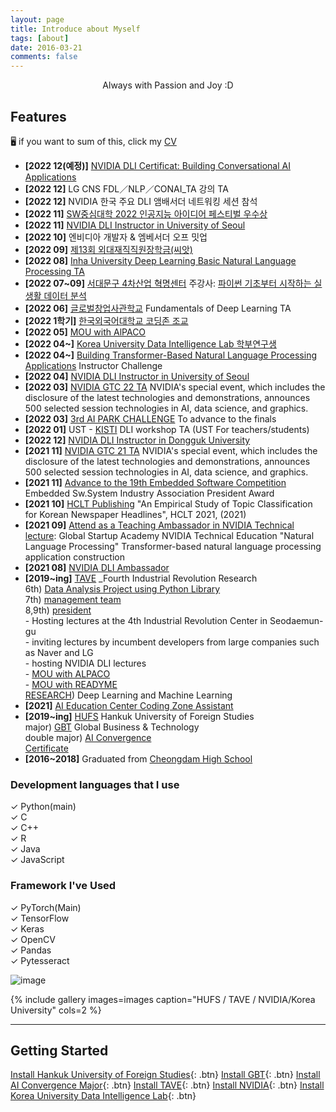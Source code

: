 ```yaml
---
layout: page
title: Introduce about Myself
tags: [about]
date: 2016-03-21
comments: false
---
```

    
<center>Always with Passion and Joy :D</center>

## Features
🖥️ if you want to sum of this, click my [CV](https://github.com/yerimoh/yerimoh.github.io/files/7949354/CV_yerimOh.1.pdf)   
* **[2022 12(예정)]** [NVIDIA DLI Certificat: Building Conversational AI Applications](https://courses.nvidia.com/certificates/a41d84c0c0054fada342ec5afad402c1/)        
* **[2022 12]** LG CNS FDL／NLP／CONAI_TA 강의 TA      
* **[2022 12]** NVIDIA 한국 주요 DLI 앰배서더 네트워킹 세션 참석      
* **[2022 11]** [SW중심대학 2022 인공지능 아이디어 페스티벌 우수상]()   
* **[2022 11]** [NVIDIA DLI Instructor in University of Seoul](https://yerimoh.github.io/Instructor3/)  
* **[2022 10]** 엔비디아 개발자 & 엠베서더 오프 밋업    
* **[2022 09]** [제13회 외대재직직원장학금(씨앗)](https://drive.google.com/file/d/1qByreEWjXMo_BKjaWpz5E7QgGU9oNwTn/view?usp=sharing)    
* **[2022 08]** [Inha University Deep Learning Basic Natural Language Processing TA](https://www.inha.ac.kr/kr/950/subview.do?&enc=Zm5jdDF8QEB8JTJGYmJzJTJGa3IlMkY4JTJGMzE4MDMlMkZhcnRjbFZpZXcuZG8lM0ZwYWdlJTNEMSUyNnNyY2hDb2x1bW4lM0RzaiUyNnNyY2hXcmQlM0QlRUIlOTQlQTUlRUIlOUYlQUMlRUIlOEIlOUQlMjZiYnNDbFNlcSUzRCUyNmJic09wZW5XcmRTZXElM0QlMjZyZ3NCZ25kZVN0ciUzRCUyNnJnc0VuZGRlU3RyJTNEJTI2aXNWaWV3TWluZSUzRGZhbHNlJTI2cGFzc3dvcmQlM0QlMjY=)        
* **[2022 07~09]** [서대문구 4차산업 혁명센터](http://360movie.co.kr/sdm_vr_new) 주강사: [파이썬 기초부터 시작하는 실생활 데이터 분석](https://www.sdm.go.kr/lll/user/lectureinfo/lectureInfoView.do?idx=1597)    
* **[2022 06]** [글로벌창업사관학교](https://www.kised.or.kr/menu.es?mid=a10208030000) Fundamentals of Deep Learning  TA   
* **[2022 1학기]** [한국외국어대학교 코딩존 조교](https://drive.google.com/file/d/1gvDHBSUpDSntLIi1puqeuRAhd6RthrpC/view?usp=sharing)      
* **[2022 05]** [MOU with AlPACO](https://www.getnews.co.kr/news/articleView.html?idxno=585184)    
* **[2022 04~]** [Korea University Data Intelligence Lab 학부연구생](http://dilab.korea.ac.kr/)   
* **[2022 04~]**  [Building Transformer-Based Natural Language Processing Applications]( https://www.nvidia.com/ko-kr/training/instructor-led-workshops/natural-language-processing/) Instructor Challenge      
* **[2022 04]** [NVIDIA DLI Instructor in University of Seoul](https://yerimoh.github.io/Instructor2/)            
* **[2022 03]** [NVIDIA GTC 22 TA](https://www.nvidia.com/ko-kr/) NVIDIA's special event, which includes the disclosure of the latest technologies and demonstrations, announces 500 selected session technologies in AI, data science, and graphics.     
* **[2022 03]** [3rd AI PARK CHALLENGE](https://bit.ly/34VFbkh) To advance to the finals   
* **[2022 01]** UST - [KISTI](https://www.kisti.re.kr/) DLI workshop TA (UST For teachers/students)     
* **[2022 12]** [NVIDIA DLI Instructor in Dongguk University](https://yerimoh.github.io/Instructor/)      
* **[2021 11]** [NVIDIA GTC 21 TA](https://www.nvidia.com/ko-kr/) NVIDIA's special event, which includes the disclosure of the latest technologies and demonstrations, announces 500 selected session technologies in AI, data science, and graphics.     
* **[2021 11]** [Advance to the 19th Embedded Software Competition ](https://eswcontest.or.kr/main/main.php) Embedded Sw.System Industry Association President Award   
* **[2021 10]** [HCLT Publishing](https://yerimoh.github.io/HCLT/) "An Empirical Study of Topic Classification for Korean Newspaper Headlines", HCLT 2021, (2021)  
* **[2021 09]** [Attend as a Teaching Ambassador in NVIDIA Technical lecture](https://yerimoh.github.io/NLPTA/): Global Startup Academy NVIDIA Technical Education "Natural Language Processing" Transformer-based natural language processing application construction      
* **[2021 08]** [NVIDIA DLI Ambassador](https://yerimoh.github.io/03-NVIDIA-DLI/)     
* **[2019~ing]** [TAVE](https://blog.naver.com/t-ave) _Fourth Industrial Revolution Research
<br/> 6th) [Data Analysis Project using Python Library](https://yerimoh.github.io/first-project/) 
<br/> 7th) [management team](https://www.instagram.com/p/CKvZreGhiWh/)
<br/> 8,9th) [president](https://www.instagram.com/p/CSCHtqLlQcM/)       
       - Hosting lectures at the 4th Industrial Revolution Center in Seodaemun-gu   
       - inviting lectures by incumbent developers from large companies such as Naver and LG      
       - hosting NVIDIA DLI lectures   
       - [MOU with ALPACO](https://corp.alpaco.co.kr/)      
       - [MOU with READYME](https://www.readyme.kr/)
<br/> [RESEARCH](https://taveresearch.github.io/about/)) Deep Learning and Machine Learning 
* **[2021]** [AI Education Center Coding Zone Assistant](https://drive.google.com/file/d/12pUaaA1m7bl3LLIiVGWsNkXdR40DU-Y3/view?usp=sharing)  
* **[2019~ing]** [HUFS](http://www.hufs.ac.kr/) Hankuk University of Foreign Studies
<br/>major) [GBT](http://hufsgbtgbt.cafe24.com/) Global Business & Technology 
<br/>double major) [AI Convergence](http://soft.hufs.ac.kr/)  
[Certificate](https://user-images.githubusercontent.com/76824611/125048882-54cb4780-e0db-11eb-8ed2-cf6b458fa042.png)     
* **[2016~2018]** Graduated from [Cheongdam High School](http://chungdam.sen.hs.kr/index.do) 
     

    
  

  



### Development languages that I use
✓ Python(main)       
✓ C   
✓ C++    
✓ R   
✓ Java           
✓ JavaScript   


### Framework I've Used
✓ PyTorch(Main)    
✓ TensorFlow    
✓ Keras   
✓ OpenCV      
✓ Pandas     
✓ Pytesseract   


![image](https://user-images.githubusercontent.com/76824611/162856230-3e13677d-d672-40b8-96b5-d51268663a6f.png)






{% include gallery images=images caption="HUFS / TAVE / NVIDIA/Korea University" cols=2 %}



------

## Getting Started
      

[Install Hankuk University of Foreign Studies](http://www.hufs.ac.kr/){: .btn}
[Install GBT](http://hufsgbtgbt.cafe24.com/){: .btn}
[Install AI Convergence Major](http://soft.hufs.ac.kr/){: .btn}
[Install TAVE](https://blog.naver.com/t-ave){: .btn}
[Install NVIDIA](https://www.nvidia.com/en-us/){: .btn}
[Install Korea University Data Intelligence Lab]((http://dilab.korea.ac.kr/) ){: .btn}
